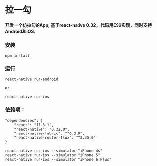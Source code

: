 # 拉一勾
#### 开发一个仿拉勾的App, 基于react-native 0.32，代码用ES6实现，同时支持Android和iOS.

### 安装
```
npm install
```
### 运行
```
react-native run-android

or

react-native run-ios
```

### 依赖项：
```
"dependencies": {
    "react": "15.3.1",
    "react-native": "0.32.0",
    "react-native-fabric": "^0.3.0",
    "react-native-router-flux": "^3.35.0"
}
```

```
react-native run-ios --simulator "iPhone 4s"
react-native run-ios --simulator "iPhone 5"
react-native run-ios --simulator "iPhone 6 Plus"

```